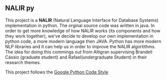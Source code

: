 ﻿NALIR py
--------

This project is a **NALIR** (Natural Language Interface for Database Systems) implementation in python. 
The orginal source code was written in java. In order to get more knowledge of how NALIR works (its components and how they work together), we've decide to develop our own implementation in python code, a more modern language then JAVA. Python has more modern NLP libraries and it can help us in order to improve the NALIR algortithms. The idea for doing this commings out from Altigran supervising Brandell Cássio (graduate student) and Rafael(undergraduate Student) in their research themes.  

This project follows the [Google Python Code Style](https://github.com/google/styleguide/blob/gh-pages/pyguide.md)
